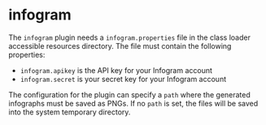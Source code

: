 infogram
========

The `infogram` plugin needs a `infogram.properties` file in the class loader accessible resources directory.
The file must contain the following properties:

- `infogram.apikey` is the API key for your Infogram account
- `infogram.secret` is your secret key for your Infogram account

The configuration for the plugin can specify a `path` where the generated infographs must be saved as PNGs. If no `path`
is set, the files will be saved into the system temporary directory.